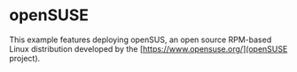 # openSUSE

This example features deploying openSUS, an open source RPM-based Linux distribution developed by the [https://www.opensuse.org/](openSUSE project).
